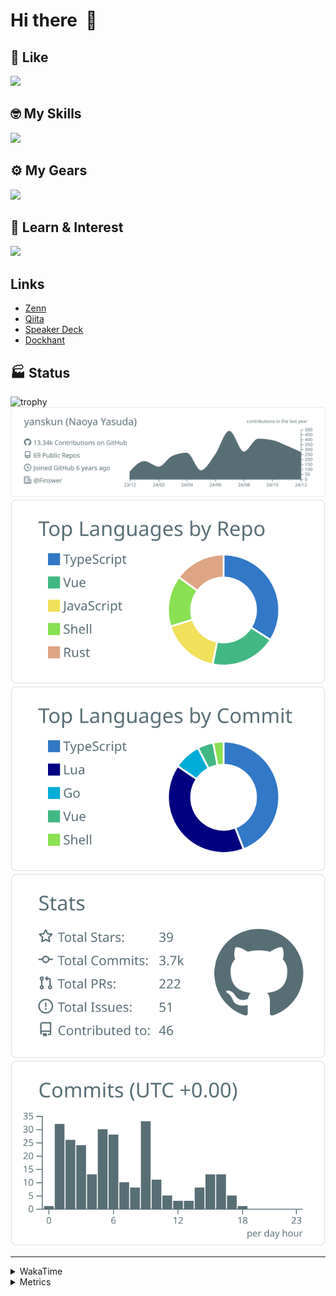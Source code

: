 # Hi there&nbsp; :wave:

## 💌 Like
<img src="https://go-skill-icons.vercel.app/api/icons?i=github" />

## 🤓 My Skills
<img src="https://go-skill-icons.vercel.app/api/icons?i=js,ts,vue,nuxtjs,react,nextjs,go,lua,git" />

## ⚙️ My Gears
<img src="https://go-skill-icons.vercel.app/api/icons?i=neovim,vscode,githubcopilot,alacritty,tmux" />

## 📖 Learn & Interest
<img src="https://go-skill-icons.vercel.app/api/icons?i=rust,deno,css,zig,playwright,githubactions,storybook,netlify,eslint" />

## Links
- [Zenn](https://zenn.dev/yanskun)
- [Qiita](https://qiita.com/yanskun)
- [Speaker Deck](https://speakerdeck.com/yanskun)
- [Dockhant](https://www.dockhunt.com/users/yanskun)

<!-- https://github.com/ryo-ma/github-profile-trophy -->

## 🏭 Status

<img src="https://github-profile-trophy.vercel.app/?username=yanskun&theme=onedark&row=1" alt="trophy">

<!-- https://github.com/vn7n24fzkq/github-profile-summary-cards -->
<picture>
  <source media="(prefers-color-scheme: dark)" srcset="https://raw.githubusercontent.com/yanskun/yanskun/master/profile-summary-card-output/nord_dark/0-profile-details.svg">
 <img src="https://raw.githubusercontent.com/yanskun/yanskun/master/profile-summary-card-output/default/0-profile-details.svg">
</picture>
<br>
<picture>
  <source media="(prefers-color-scheme: dark)" srcset="https://raw.githubusercontent.com/yanskun/yanskun/master/profile-summary-card-output/nord_dark/1-repos-per-language.svg">
 <img src="https://raw.githubusercontent.com/yanskun/yanskun/master/profile-summary-card-output/default/1-repos-per-language.svg">
</picture>
<picture>
  <source media="(prefers-color-scheme: dark)" srcset="https://raw.githubusercontent.com/yanskun/yanskun/master/profile-summary-card-output/nord_dark/2-most-commit-language.svg">
 <img src="https://raw.githubusercontent.com/yanskun/yanskun/master/profile-summary-card-output/default/2-most-commit-language.svg">
</picture>
<br>
<picture>
  <source media="(prefers-color-scheme: dark)" srcset="https://raw.githubusercontent.com/yanskun/yanskun/master/profile-summary-card-output/nord_dark/3-stats.svg">
 <img src="https://raw.githubusercontent.com/yanskun/yanskun/master/profile-summary-card-output/default/3-stats.svg">
</picture>
<picture>
  <source media="(prefers-color-scheme: dark)" srcset="https://raw.githubusercontent.com/yanskun/yanskun/master/profile-summary-card-output/nord_dark/4-productive-time.svg">
 <img src="https://raw.githubusercontent.com/yanskun/yanskun/master/profile-summary-card-output/default/4-productive-time.svg">
</picture>

---

<details>
  <summary>WakaTime</summary>
<!--START_SECTION:waka-->
![Code Time](http://img.shields.io/badge/Code%20Time-1%2C651%20hrs%2015%20mins-blue)

**🐱 My GitHub Data** 

> 📦 143.1 kB Used in GitHub's Storage 
 > 
> 🏆 3,324 Contributions in the Year 2024
 > 
> 💼 Opted to Hire
 > 
> 📜 126 Public Repositories 
 > 
> 🔑 4 Private Repositories 
 > 
**I'm an Early 🐤** 

```text
🌞 Morning                8613 commits        ████░░░░░░░░░░░░░░░░░░░░░   14.72 % 
🌆 Daytime                32770 commits       ██████████████░░░░░░░░░░░   56.02 % 
🌃 Evening                13576 commits       ██████░░░░░░░░░░░░░░░░░░░   23.21 % 
🌙 Night                  3540 commits        ██░░░░░░░░░░░░░░░░░░░░░░░   06.05 % 
```
📅 **I'm Most Productive on Tuesday** 

```text
Monday                   8565 commits        ████░░░░░░░░░░░░░░░░░░░░░   14.64 % 
Tuesday                  12329 commits       █████░░░░░░░░░░░░░░░░░░░░   21.08 % 
Wednesday                11616 commits       █████░░░░░░░░░░░░░░░░░░░░   19.86 % 
Thursday                 11414 commits       █████░░░░░░░░░░░░░░░░░░░░   19.51 % 
Friday                   9263 commits        ████░░░░░░░░░░░░░░░░░░░░░   15.83 % 
Saturday                 2145 commits        █░░░░░░░░░░░░░░░░░░░░░░░░   03.67 % 
Sunday                   3167 commits        █░░░░░░░░░░░░░░░░░░░░░░░░   05.41 % 
```


📊 **This Week I Spent My Time On** 

```text
🕑︎ Time Zone: Asia/Tokyo

💬 Programming Languages: 
TypeScript               21 hrs 20 mins      █████████████████████░░░░   83.52 % 
JSON                     49 mins             █░░░░░░░░░░░░░░░░░░░░░░░░   03.23 % 
Other                    47 mins             █░░░░░░░░░░░░░░░░░░░░░░░░   03.08 % 
TOML                     29 mins             ░░░░░░░░░░░░░░░░░░░░░░░░░   01.94 % 
Markdown                 26 mins             ░░░░░░░░░░░░░░░░░░░░░░░░░   01.75 % 

🔥 Editors: 
Neovim                   25 hrs 9 mins       █████████████████████████   98.47 % 
VS Code                  23 mins             ░░░░░░░░░░░░░░░░░░░░░░░░░   01.53 % 

💻 Operating System: 
Mac                      25 hrs 33 mins      █████████████████████████   100.00 % 
```


 Last Updated on 21/12/2024 06:21:39 UTC
<!--END_SECTION:waka-->
</details>

<details>
  <summary>Metrics</summary>
  <img src="https://github.com/yanskun/yanskun/blob/main/github-metrics.svg" alt="Metrics">
</details>

